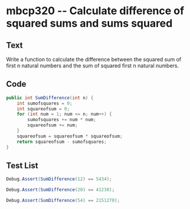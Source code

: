 # mbcp320 -- Calculate difference of squared sums and sums squared

## Text

Write a function to calculate the difference between the squared sum of first n natural numbers and the sum of squared first n natural numbers.

## Code

```csharp
public int SumDifference(int n) {
    int sumofsquares = 0;
    int squareofsum = 0;
    for (int num = 1; num <= n; num++) {
        sumofsquares += num * num;
        squareofsum += num;
    }
    squareofsum = squareofsum * squareofsum;
    return squareofsum - sumofsquares;
}
```

## Test List

```csharp
Debug.Assert(SumDifference(12) == 5434);
```

```csharp
Debug.Assert(SumDifference(20) == 41230);
```

```csharp
Debug.Assert(SumDifference(54) == 2151270);
```
